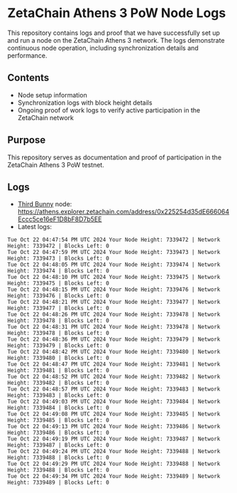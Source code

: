 # ZetaChain Athens 3 PoW Node Logs
This repository contains logs and proof that we have successfully set up and run a node on the ZetaChain Athens 3 network. The logs demonstrate continuous node operation, including synchronization details and performance.

## Contents
- Node setup information
- Synchronization logs with block height details
- Ongoing proof of work logs to verify active participation in the ZetaChain network

## Purpose
This repository serves as documentation and proof of participation in the ZetaChain Athens 3 PoW testnet.

## Logs

- [Third Bunny](https://thirdbunny.xyz/) node: https://athens.explorer.zetachain.com/address/0x225254d35dE666064Eccc5ce16eF1D8bF8D7b5EE
- Latest logs:
```
Tue Oct 22 04:47:54 PM UTC 2024 Your Node Height: 7339472 | Network Height: 7339472 | Blocks Left: 0
Tue Oct 22 04:47:59 PM UTC 2024 Your Node Height: 7339473 | Network Height: 7339473 | Blocks Left: 0
Tue Oct 22 04:48:05 PM UTC 2024 Your Node Height: 7339474 | Network Height: 7339474 | Blocks Left: 0
Tue Oct 22 04:48:10 PM UTC 2024 Your Node Height: 7339475 | Network Height: 7339475 | Blocks Left: 0
Tue Oct 22 04:48:15 PM UTC 2024 Your Node Height: 7339476 | Network Height: 7339476 | Blocks Left: 0
Tue Oct 22 04:48:21 PM UTC 2024 Your Node Height: 7339477 | Network Height: 7339477 | Blocks Left: 0
Tue Oct 22 04:48:26 PM UTC 2024 Your Node Height: 7339478 | Network Height: 7339478 | Blocks Left: 0
Tue Oct 22 04:48:31 PM UTC 2024 Your Node Height: 7339478 | Network Height: 7339478 | Blocks Left: 0
Tue Oct 22 04:48:36 PM UTC 2024 Your Node Height: 7339479 | Network Height: 7339479 | Blocks Left: 0
Tue Oct 22 04:48:42 PM UTC 2024 Your Node Height: 7339480 | Network Height: 7339480 | Blocks Left: 0
Tue Oct 22 04:48:47 PM UTC 2024 Your Node Height: 7339481 | Network Height: 7339481 | Blocks Left: 0
Tue Oct 22 04:48:52 PM UTC 2024 Your Node Height: 7339482 | Network Height: 7339482 | Blocks Left: 0
Tue Oct 22 04:48:57 PM UTC 2024 Your Node Height: 7339483 | Network Height: 7339483 | Blocks Left: 0
Tue Oct 22 04:49:03 PM UTC 2024 Your Node Height: 7339484 | Network Height: 7339484 | Blocks Left: 0
Tue Oct 22 04:49:08 PM UTC 2024 Your Node Height: 7339485 | Network Height: 7339485 | Blocks Left: 0
Tue Oct 22 04:49:13 PM UTC 2024 Your Node Height: 7339486 | Network Height: 7339486 | Blocks Left: 0
Tue Oct 22 04:49:19 PM UTC 2024 Your Node Height: 7339487 | Network Height: 7339487 | Blocks Left: 0
Tue Oct 22 04:49:24 PM UTC 2024 Your Node Height: 7339488 | Network Height: 7339488 | Blocks Left: 0
Tue Oct 22 04:49:29 PM UTC 2024 Your Node Height: 7339488 | Network Height: 7339488 | Blocks Left: 0
Tue Oct 22 04:49:34 PM UTC 2024 Your Node Height: 7339489 | Network Height: 7339489 | Blocks Left: 0
```
